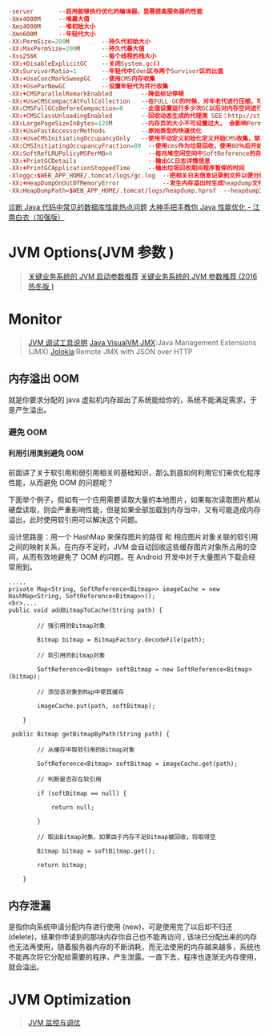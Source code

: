 ```conf
-server       --启用能够执行优化的编译器，显著提高服务器的性能
-Xmx4000M     --堆最大值
-Xms4000M     --堆初始大小
-Xmn600M      --年轻代大小
-XX:PermSize=200M         --持久代初始大小
-XX:MaxPermSize=200M      --持久代最大值
-Xss256K                  --每个线程的栈大小
-XX:+DisableExplicitGC    --关闭System.gc()
-XX:SurvivorRatio=1       --年轻代中Eden区与两个Survivor区的比值
-XX:+UseConcMarkSweepGC   --使用CMS内存收集
-XX:+UseParNewGC          --设置年轻代为并行收集
-XX:+CMSParallelRemarkEnabled        --降低标记停顿
-XX:+UseCMSCompactAtFullCollection   --在FULL GC的时候，对年老代进行压缩，可能会影响性能，但是可以消除碎片
-XX:CMSFullGCsBeforeCompaction=0     --此值设置运行多少次GC以后对内存空间进行压缩、整理
-XX:+CMSClassUnloadingEnabled        --回收动态生成的代理类 SEE：http://stackoverflow.com/questions/3334911/what-does-jvm-flag-cmsclassunloadingenabled-actually-do
-XX:LargePageSizeInBytes=128M        --内存页的大小不可设置过大， 会影响Perm的大小
-XX:+UseFastAccessorMethods          --原始类型的快速优化
-XX:+UseCMSInitiatingOccupancyOnly   --使用手动定义初始化定义开始CMS收集，禁止hostspot自行触发CMS GC
-XX:CMSInitiatingOccupancyFraction=80  --使用cms作为垃圾回收，使用80％后开始CMS收集
-XX:SoftRefLRUPolicyMSPerMB=0          --每兆堆空闲空间中SoftReference的存活时间
-XX:+PrintGCDetails                    --输出GC日志详情信息
-XX:+PrintGCApplicationStoppedTime     --输出垃圾回收期间程序暂停的时间
-Xloggc:$WEB_APP_HOME/.tomcat/logs/gc.log  --把相关日志信息记录到文件以便分析.
-XX:+HeapDumpOnOutOfMemoryError            --发生内存溢出时生成heapdump文件
-XX:HeapDumpPath=$WEB_APP_HOME/.tomcat/logs/heapdump.hprof  --heapdump文件地址
```

[诊断 Java 代码中常见的数据库性能热点问题](http://www.infoq.com/cn/articles/Diagnosing-Common-Java-Database-Performance-Hotspots) [大神手把手教你 Java 性能优化 - 江南白衣（加强版）](http://mp.weixin.qq.com/s?__biz=MzI3MzEzMDI1OQ==&mid=2651815337&idx=1&sn=8e846e11e908735a5175c9eacb642329)

# JVM Options(JVM 参数 )

> [关键业务系统的 JVM 启动参数推荐](http://calvin1978.blogcn.com/articles/jvmoption-2.html) [关键业务系统的 JVM 参数推荐 (2016 热冬版 )](http://calvin1978.blogcn.com/articles/jvmoption-2.html?f=tt)

# Monitor

>[JVM 调试工具说明](http://blog.csdn.net/jiushuai/article/details/8455788)
>[Java VisualVM ](http://ihuangweiwei.iteye.com/blog/1219302)
>[JMX](http://docs.oracle.com/javase/tutorial/jmx/):Java Management Extensions (JMX)
>[Jolokia](https://jolokia.org/):Remote JMX with JSON over HTTP

## 内存溢出 OOM

就是你要求分配的 java 虚拟机内存超出了系统能给你的，系统不能满足需求，于是产生溢出。

### 避免 OOM

#### 利用引用类别避免 OOM

前面讲了关于软引用和弱引用相关的基础知识，那么到底如何利用它们来优化程序性能，从而避免 OOM 的问题呢？

下面举个例子，假如有一个应用需要读取大量的本地图片，如果每次读取图片都从硬盘读取，则会严重影响性能，但是如果全部加载到内存当中，又有可能造成内存溢出，此时使用软引用可以解决这个问题。

设计思路是：用一个 HashMap 来保存图片的路径 和 相应图片对象关联的软引用之间的映射关系，在内存不足时，JVM 会自动回收这些缓存图片对象所占用的空间，从而有效地避免了 OOM 的问题。在 Android 开发中对于大量图片下载会经常用到。

```
.....
private Map<String, SoftReference<Bitmap>> imageCache = new HashMap<String, SoftReference<Bitmap>>();
<br>....
public void addBitmapToCache(String path) {

        // 强引用的Bitmap对象

        Bitmap bitmap = BitmapFactory.decodeFile(path);

        // 软引用的Bitmap对象

        SoftReference<Bitmap> softBitmap = new SoftReference<Bitmap>(bitmap);

        // 添加该对象到Map中使其缓存

        imageCache.put(path, softBitmap);

    }

 public Bitmap getBitmapByPath(String path) {

        // 从缓存中取软引用的Bitmap对象

        SoftReference<Bitmap> softBitmap = imageCache.get(path);

        // 判断是否存在软引用

        if (softBitmap == null) {

            return null;

        }

        // 取出Bitmap对象，如果由于内存不足Bitmap被回收，将取得空

        Bitmap bitmap = softBitmap.get();

        return bitmap;

    }
```

## 内存泄漏

是指你向系统申请分配内存进行使用 (new)，可是使用完了以后却不归还 (delete)，结果你申请到的那块内存你自己也不能再访问 , 该块已分配出来的内存也无法再使用，随着服务器内存的不断消耗，而无法使用的内存越来越多，系统也不能再次将它分配给需要的程序，产生泄露。一直下去，程序也逐渐无内存使用，就会溢出。

# JVM Optimization

>[JVM 监控与调优](http://my.oschina.net/91jason/blog/493870?p={{page}})
